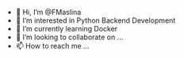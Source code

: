 - 👋 Hi, I’m @FMaslina
- 👀 I’m interested in Python Backend Development
- 🌱 I’m currently learning Docker
- 💞️ I’m looking to collaborate on ...
- 📫 How to reach me ...

<!---
FMaslina/FMaslina is a ✨ special ✨ repository because its `README.md` (this file) appears on your GitHub profile.
You can click the Preview link to take a look at your changes.
--->
